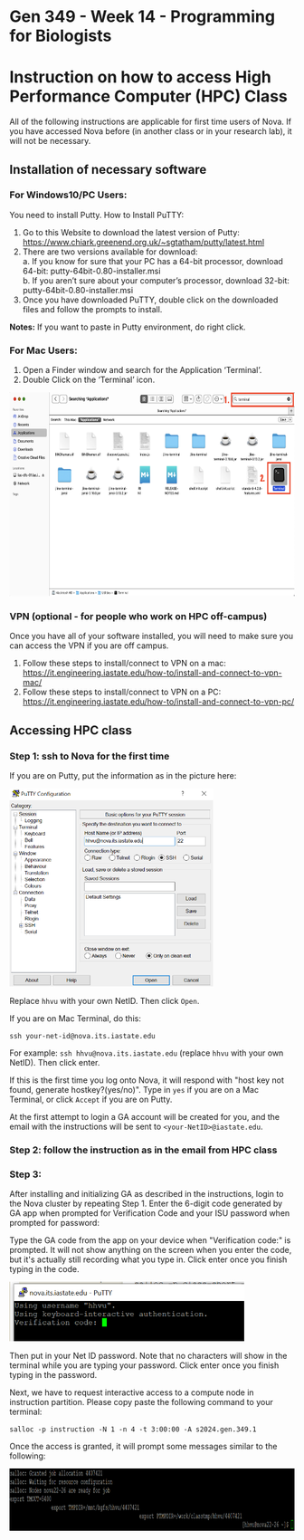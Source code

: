# Gen 349 - Week 14 - Programming for Biologists
# Instruction on how to access High Performance Computer (HPC) Class

All of the following instructions are applicable for first time users of Nova. If you have accessed Nova before (in another class or in your research lab), it will not be necessary.

## Installation of necessary software
### For Windows10/PC Users:
You need to install Putty. How to Install PuTTY:   
1. Go to this Website to download the latest version of Putty: https://www.chiark.greenend.org.uk/~sgtatham/putty/latest.html   
2. There are two versions available for download:   
a. If you know for sure that your PC has a 64-bit processor, download 64-bit: putty-64bit-0.80-installer.msi     
b. If you aren’t sure about your computer’s processor, download 32-bit: putty-64bit-0.80-installer.msi  
3. Once you have downloaded PuTTY, double click on the downloaded files and follow the prompts to install.   

**Notes:** If you want to paste in Putty environment, do right click.   

### For Mac Users:
1. Open a Finder window and search for the Application ‘Terminal’.
2. Double Click on the ‘Terminal’ icon.

<img src="/images/mac_terminal.png" width="660" height="360" />

### VPN (optional - for people who work on HPC off-campus)
Once you have all of your software installed, you will need to make sure you can access the VPN if you are off campus.   
1. Follow these steps to install/connect to VPN on a mac:   
https://it.engineering.iastate.edu/how-to/install-and-connect-to-vpn-mac/   
2. Follow these steps to install/connect to VPN on a PC:   
https://it.engineering.iastate.edu/how-to/install-and-connect-to-vpn-pc/  

## Accessing HPC class
### Step 1: ssh to Nova for the first time
If you are on Putty, put the information as in the picture here:

<img src="/images/hpc-class.PNG" width="360" height="350" />

Replace `hhvu` with your own NetID. Then click `Open`.

If you are on Mac Terminal, do this:
```
ssh your-net-id@nova.its.iastate.edu
```

For example: `ssh hhvu@nova.its.iastate.edu` (replace `hhvu` with your own NetID). Then click enter.

If this is the first time you log onto Nova, it will respond with "host key not found, generate hostkey?(yes/no)". Type in `yes` if you are on a Mac Terminal, or click `Accept` if you are on Putty.

At the first attempt to login a GA account will be created for you, and the email with the instructions will be sent to `<your-NetID>@iastate.edu`.

### Step 2: follow the instruction as in the email from HPC class

### Step 3:
After installing and initializing GA as described in the instructions, login to the Nova cluster by repeating Step 1. Enter the 6-digit code generated by GA app when prompted for Verification Code and your ISU password when prompted for password:

Type the GA code from the app on your device when "Verification code:" is prompted. It will not show anything on the screen when you enter the code, but it's actually still recording what you type in. Click enter once you finish typing in the code.

<img src="/images/verify.PNG" width="415" height="105" />

Then put in your Net ID password. Note that no characters will show in the terminal while you are typing your password. Click enter once you finish typing in the password.

Next, we have to request interactive access to a compute node in instruction partition. Please copy paste the following command to your terminal:
```
salloc -p instruction -N 1 -n 4 -t 3:00:00 -A s2024.gen.349.1
```

Once the access is granted, it will prompt some messages similar to the following:

<img src="/images/class-partition.PNG" width="950" height="110" />
